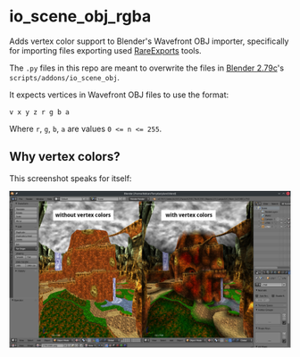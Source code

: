 # io_scene_obj_rgba

Adds vertex color support to Blender's Wavefront OBJ importer, specifically for importing files exporting used [RareExports](https://github.com/RareExports) tools.

The `.py` files in this repo are meant to overwrite the files in [Blender 2.79c](https://download.blender.org/release/Blender2.79/latest/)'s `scripts/addons/io_scene_obj`.

It expects vertices in Wavefront OBJ files to use the format:
```
v x y z r g b a
```

Where `r`, `g`, `b`, `a` are values `0 <= n <= 255`.

## Why vertex colors?

This screenshot speaks for itself:

![Terrydactyland](why-vertex-colors.jpg)
